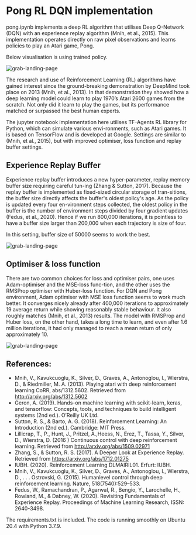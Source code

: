 # Pong RL DQN implementation

pong.ipynb implements a deep RL algorithm that utilises Deep Q-Network (DQN) with an experience replay algorithm (Mnih, et al., 2015). This implementation operates directly on raw pixel observations and learns policies to play an Atari game, Pong.

Below visualisation is using trained policy. 

![grab-landing-page](https://github.com/rikluost/RL_DQN_Pong/blob/master/pong.gif)

The research and use of Reinforcement Learning (RL) algorithms have gained interest since the ground-breaking demonstration by DeepMind took place on 2013 (Mnih, et al., 2013). In that demonstration they showed how a deep learning model could learn to play 1970’s Atari 2600 games from the scratch. Not only did it learn to play the games, but its performance matched or surpassed the best human experts.

The jupyter notebook implementation here utilises TF-Agents RL library for Python, which can simulate various envi-ronments, such as Atari games. It is based on TensorFlow and is developed at Google. Settings are similar to (Mnih, et al., 2015), but with improved optimiser, loss function and replay buffer settings.

## Experience Replay Buffer

Experience replay buffer introduces a new hyper-parameter, replay memory buffer size requiring careful tun-ing (Zhang & Sutton, 2017). Because the replay buffer is implemented as fixed-sized circular storage of tran-sitions, the buffer size directly affects the buffer's oldest policy's age. As the policy is updated every four en-vironment steps collected, the oldest policy in the buffer is the number of environment steps divided by four gradient updates (Fedus, et al., 2020). Hence if we run 800,000 iterations, it is pointless to have a buffer size larger than 200,000 when each trajectory is size of four.

In this setting, buffer size of 50000 seems to work the best.

![grab-landing-page](https://github.com/rikluost/RL_DQN_Pong/blob/master/replay.gif)

## Optimiser & loss function

There are two common choices for loss and optimiser pairs, one uses Adam-optimiser and the MSE-loss func-tion, and the other uses the RMSProp optimiser with Huber-loss function. For DQN and Pong environment, Adam optimiser with MSE loss function seems to work much better. It converges nicely already after 400,000 iterations to approximately 19 average return while showing reasonably stable behaviour. It also roughly matches (Mnih, et al., 2013) results. The model with RMSProp and Huber loss, on the other hand, takes a long time to learn, and even after 1.6 million iterations, it had only managed to reach a mean return of only approximately 10. 

![grab-landing-page](https://github.com/rikluost/RL_DQN_Pong/blob/master/opti.gif)

## References:

- Mnih, V., Kavukcuoglu, K., Silver, D., Graves, A., Antonoglou, I., Wierstra, D., & Riedmiller, M. A. (2013). Playing atari with deep reinforcement learning CoRR, abs/1312.5602. Retrieved from http://arxiv.org/abs/1312.5602
- Geron, A. (2019). Hands-on machine learning with scikit-learn, keras, and tensorflow: Concepts, tools, and techniques to build intelligent systems (2nd ed.). O’Reilly UK Ltd.
- Sutton, R. S., & Barto, A. G. (2018). Reinforcement Learning: An Introduction (2nd ed.). Cambridge: MIT Press.
- Lillicrap, T., P., Hunt, J., Pritzel, A.,Heess, N., Erez, T., Tassa, Y., Silver, D., Wierstra, D. (2016 ) Continuous control with deep reinforcement learning. Retrieved from http://arxiv.org/abs/1509.02971 
- Zhang, S., & Sutton, R. S. (2017). A Deeper Look at Experience Replay. Retrieved from https://arxiv.org/abs/1712.01275
- IUBH. (2020). Reinforcement Learning DLMAIRIL01. Erfurt: IUBH.
- Mnih, V., Kavukcuoglu, K., Silver, D., Graves, A., Antonoglou, I., Wierstra, D., . . . Ostrovski, G. (2015). Humanlevel control through deep reinforcement learning. Nature, 518(7540):529–533.
- Fedus, W., Ramachandran, P., Agarwal, R., Bengio, Y., Larochelle, H., Rowland, M., & Dabney, W. (2020). Revisiting Fundamentals of Experience Replay. Proceedings of Machine Learning Research, ISSN: 2640-3498.


The requirements.txt is included. The code is running smoothly on Ubuntu 20.4 with Python 3.7.9. 
